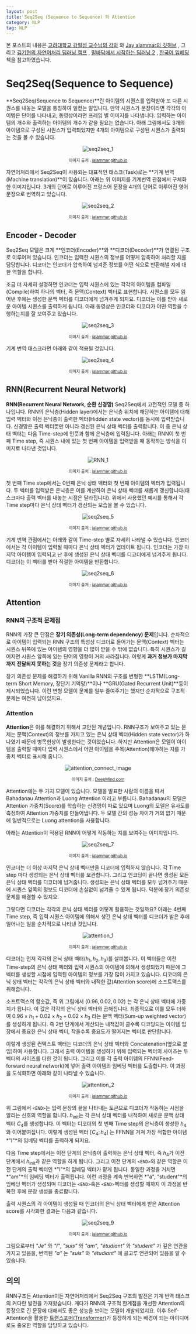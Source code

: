 ```yaml
---
layout: post
title: Seq2Seq (Sequence to Sequence) 와 Attention
category: NLP
tag: NLP
---
```




본 포스트의 내용은 [고려대학교 강필성 교수님의 강의](https://www.youtube.com/watch?v=pXCHYq6PXto&list=PLetSlH8YjIfVzHuSXtG4jAC2zbEAErXWm) 와 [Jay alammar의 깃허브](http://jalammar.github.io/visualizing-neural-machine-translation-mechanics-of-seq2seq-models-with-attention/) , 그리고  [김기현의 자연어처리 딥러닝 캠프](http://www.yes24.com/Product/Goods/74802622) , [밑바닥에서 시작하는 딥러닝 2](http://www.yes24.com/Product/Goods/72173703) , [한국어 임베딩](http://m.yes24.com/goods/detail/78569687) 책을 참고하였습니다.



# Seq2Seq(Sequence to Sequence)

**Seq2Seq(Sequence to Sequence)**란 아이템의 시퀀스를 입력받아 또 다른 시퀀스를 내놓는 모델을 통칭하여 일컫는 말입니다. 만약 시퀀스가 문장이라면 각각의 아이템은 단어를 나타내고, 동영상이라면 프레임 별 이미지를 나타냅니다. 입력하는 아이템의 개수와 출력하는 아이템의 개수가 같을 필요는 없습니다. 아래 그림에서도 3개의 아이템으로 구성된 시퀀스가 입력되었지만 4개의 아이템으로 구성된 시퀀스가 출력되는 것을 볼 수 있습니다.

<p align="center"><img src="https://user-images.githubusercontent.com/45377884/86036190-7a5d5400-ba78-11ea-8f18-c202b970eeae.gif" alt="seq2seq_1"  /></p>

<p align="center" style="font-size:80%">이미지 출처 : <a href="http://jalammar.github.io/visualizing-neural-machine-translation-mechanics-of-seq2seq-models-with-attention/">jalammar.github.io</a></p>

자연어처리에서 Seq2Seq이 사용되는 대표적인 태스크(Task)로는 **기계 번역(Machine translation)**이 있습니다. 아래는 위 이미지를 기계번역 관점에서 구체화한 이미지입니다. 3개의 단어로 이루어진 프랑스어 문장을 4개의 단어로 이루어진 영어 문장으로 번역하고 있습니다.

<p align="center"><img src="https://user-images.githubusercontent.com/45377884/86037788-e2149e80-ba7a-11ea-9ac1-77a6646c60e2.gif" alt="seq2seq_2"  /></p>

<p align="center" style="font-size:80%">이미지 출처 : <a href="http://jalammar.github.io/visualizing-neural-machine-translation-mechanics-of-seq2seq-models-with-attention/">jalammar.github.io</a></p>

## Encoder - Decoder

Seq2Seq 모델은 크게 **인코더(Encoder)**와 **디코더(Decoder)**가 연결된 구조로 이루어져 있습니다. 인코더는 입력한 시퀀스의 정보를 어떻게 압축하여 처리할 지를 담당합니다. 디코더는 인코더가 압축하여 넘겨준 정보를 어떤 식으로 반환해낼 지에 대한 역할을 합니다.

조금 더 자세히 설명하면 인코더는 입력 시퀀스에 있는 각각의 아이템을 컴파일(Compile)하여 하나의 벡터, 즉 문맥(Context) 벡터로 표현합니다. 시퀀스를 모두 읽어낸 후에는 생성한 문맥 벡터를 디코더에게 넘겨주게 되지요. 디코더는 이를 받아 새로운 아이템 시퀀스를 출력하게 됩니다. 아래 동영상은 인코더와 디코더가 어떤 역할을 수행하는지를 잘 보여주고 있습니다.

<p align="center"><img src="https://user-images.githubusercontent.com/45377884/86038256-99a9b080-ba7b-11ea-8207-9db61a0d42bf.gif" alt="seq2seq_3"  /></p>

<p align="center" style="font-size:80%">이미지 출처 : <a href="http://jalammar.github.io/visualizing-neural-machine-translation-mechanics-of-seq2seq-models-with-attention/">jalammar.github.io</a></p>



기계 번역 태스크라면 아래와 같이 적용될 것입니다.

<p align="center"><img src="https://user-images.githubusercontent.com/45377884/86039320-3a4ca000-ba7d-11ea-8cd7-df00e7d120a4.gif" alt="seq2seq_4"  /></p>

<p align="center" style="font-size:80%">이미지 출처 : <a href="http://jalammar.github.io/visualizing-neural-machine-translation-mechanics-of-seq2seq-models-with-attention/">jalammar.github.io</a></p>

## RNN(Recurrent Neural Network)

**RNN(Recurrent Neural Network, 순환 신경망)** Seq2Seq에서 고전적인 모델 중 하나입니다. RNN의 은닉층(Hidden layer)에서는 은닉층 위치에 해당하는 아이템에 대해 입력 벡터와 이전 은닉층이 출력한 벡터(Hidden state vector)를 동시에 입력받습니다. 신경망은 출력 벡터뿐만 아니라 갱신된 은닉 상태 벡터를 출력합니다. 이 중 은닉 상태 벡터는 다음 Time-step에 인풋과 함께 은닉층에 입력됩니다. 아래는 RNN이 첫 번째 Time step, 즉 시퀀스 내에 있는 첫 번째 아이템을 입력받을 때 동작하는 방식을 이미지로 나타낸 것입니다. 

<p align="center"><img src="https://user-images.githubusercontent.com/45377884/86039628-a929f900-ba7d-11ea-8a4e-09e945f10d12.gif" alt="RNN_1"  /></p>

<p align="center" style="font-size:80%">이미지 출처 : <a href="http://jalammar.github.io/visualizing-neural-machine-translation-mechanics-of-seq2seq-models-with-attention/">jalammar.github.io</a></p>

첫 번째 Time step에서는 0번째 은닉 상태 벡터와 첫 번째 아이템의 벡터가 입력됩니다. 두 벡터를 입력받은 은닉층은 이를 계산하여 은닉 상태 벡터를 새롭게 갱신합니다(태스크마다 출력 벡터를 내놓는 시점은 달라집니다). 위에서 사용했던 예시를 통해서 각 Time step마다 은닉 상태 벡터가 갱신되는 모습을 볼 수 있습니다. 

<p align="center"><img src="https://user-images.githubusercontent.com/45377884/86040604-4e919c80-ba7f-11ea-8bd0-8fcba7e224fd.gif" alt="seq2seq_5"  /></p>

<p align="center" style="font-size:80%">이미지 출처 : <a href="http://jalammar.github.io/visualizing-neural-machine-translation-mechanics-of-seq2seq-models-with-attention/">jalammar.github.io</a></p>

기계 번역 관점에서는 아래와 같이 Time-step 별로 자세히 나타낼 수 있습니다. 인코더에서는 각 아이템이 입력될 때마다 은닉 상태 벡터가 업데이트 됩니다. 인코더는 가장 마지막 아이템이 입력되고 난 후에 생성된 은닉 상태 벡터를 디코더에게 넘겨주게 됩니다. 디코더는 이 벡터를 받아 적절한 아이템을 반환합니다.

<p align="center"><img src="https://user-images.githubusercontent.com/45377884/86040995-f27b4800-ba7f-11ea-8ca1-67b2517573eb.gif" alt="seq2seq_6"  /></p>

<p align="center" style="font-size:80%">이미지 출처 : <a href="http://jalammar.github.io/visualizing-neural-machine-translation-mechanics-of-seq2seq-models-with-attention/">jalammar.github.io</a></p>

## Attention

### RNN의 구조적 문제점

RNN의 가장 큰 단점은 **장기 의존성(Long-term dependency) 문제**입니다. 순차적으로 아이템이 입력되는 RNN 구조의 특성상 디코더로 들어가는 문맥(Context) 벡터는 시퀀스 뒤쪽에 있는 아이템의 영향을 더 많이 받을 수 밖에 없습니다. 특히 시퀀스가 길어지면 시퀀스 앞쪽에 있는 단어의 영향이 거의 사라집니다. 이렇게 **과거 정보가 마지막까지 전달되지 못하는 것**을 장기 의존성 문제라고 합니다.

장기 의존성 문제를 해결하기 위해 Vanilla RNN의 구조를 변형한 **LSTM(Long-term Short Memory, 장단기 기억망)**이나 **GRU(Gated Recurrent Unit)**등이 제시되었습니다. 이런 변형 모델이 문제를 일부 줄여주기는 했지만 순차적으로 구조적 문제는 여전히 남아있지요.

### Attention

**Attention**은 이를 해결하기 위해서 고안된 개념입니다. RNN구조가 보여주고 있는 문제는 문맥(Context)의 정보를 가지고 있는 은닉 상태 벡터(Hidden state vector)가 하나였기 때문에 병목현상이 발생한다는 것이었습니다. 하지만 Attention은 모델이 아이템을 출력할 때마다 입력 시퀀스에서 어떤 아이템을 주목(Attention)해야하는 지를 가중치 벡터로 표시해 줍니다.

<p align="center"><img src="https://lh3.googleusercontent.com/ZDgwFfcgXOkHB-e4tYz1-OvwfP3eXjGJ3l3LqFnxuulbfN1ufFNNZR2NVoWYlnFIuhAptt2WEiw9SPYoSyZ_799RiONKJOro2gSUH6I=w1440-rw-v1" alt="attention_connect_image"  /></p>

<p align="center" style="font-size:80%">이미지 출처 : <a href="https://deepmind.com/blog/article/A_new_model_and_dataset_for_long-range_memory">DeepMind.com</a></p>

Attention에는 두 가지 모델이 있습니다. 모델을 발표한 사람의 이름을 따서 Bahadanau Attention과 Luong Attention 이라고 부릅니다. Bahadanau의 모델은 Attention 가중치(Score)를 학습하는 신경망이 따로 있으며 Luong의 모델은 유사도를 측정하여 Attention 가중치를 만들어냅니다. 두 모델 간의 성능 차이가 거의 없기 때문에 일반적으로는 Luong attention을 사용합니다.

아래는 Attention이 적용된 RNN이 어떻게 작동하는 지를 보여주는 이미지입니다.

<p align="center"><img src="https://user-images.githubusercontent.com/45377884/86040873-b942d800-ba7f-11ea-9f59-ee23923f777e.gif" alt="seq2seq_7"  /></p>

<p align="center" style="font-size:80%">이미지 출처 : <a href="http://jalammar.github.io/visualizing-neural-machine-translation-mechanics-of-seq2seq-models-with-attention/">jalammar.github.io</a></p>

인코더는 더 이상 마지막 은닉 상태 벡터만을 디코더에 입력하지 않습니다. 각 Time step 마다 생성되는 은닉 상태 벡터를 보관합니다. 그리고 인코딩이 끝나면 생성된 모든 은닉 상태 벡터를 디코더에 넘겨줍니다. 생성되는 은닉 상태 벡터를 모두 넘겨주기 때문에 시퀀스 앞쪽의 정보도 디코더에 손실없이 넘겨줄 수 있게 됩니다. 덕분에 장기 의존성 문제를 해결할 수 있지요.

그렇다면 디코더는 각각의 은닉 상태 벡터를 어떻게 활용하는 것일까요? 아래는 4번째 Time step, 즉 입력 시퀀스 아이템에 의해서 생긴 은닉 상태 벡터를 디코더가 받은 후에 일어나는 일을 순차적으로 나타낸 것입니다.

<p align="center"><img src="https://user-images.githubusercontent.com/45377884/86044868-ae8b4180-ba85-11ea-9fee-2977edfd47ce.gif" alt="attention_1"  /></p>

<p align="center" style="font-size:80%">이미지 출처 : <a href="http://jalammar.github.io/visualizing-neural-machine-translation-mechanics-of-seq2seq-models-with-attention/">jalammar.github.io</a></p>

디코더는 먼저 각각의 은닉 상태 벡터$(h_1, h_2, h_3)$를 살펴봅니다. 이 벡터들은 이전 Time-step의 은닉 상태 벡터와 입력 시퀀스의 아이템에 의해서 생성되었기 때문에 그 벡터를 생성할 시점에 입력된 아이템의 정보를 가장 많이 가지고 있습니다. 디코더의 은닉 상태 벡터는 각각의 은닉 상태 벡터와 내적한 값(Attention score)에 소프트맥스를 취해줍니다.

소프트맥스의 함숫값, 즉 위 그림에서 $(0.96, 0.02, 0.02)$ 는 각 은닉 상태 벡터에 가중치가 됩니다. 이 값은 각각의 은닉 상태 벡터와 곱해집니다. 최종적으로 이를 모두 더하여 $0.96 \times h_1 + 0.02 \times h_2 + 0.02 \times h_3$ 라는 문맥 벡터(Sum-up weighted vector)를 생성하게 됩니다. 즉 2번 단계에서 계산되는 내적값이 클수록 디코딩되는 아이템 입장에서 중요한 은닉 상태 벡터, 작을수록 중요도가 떨어지는 벡터로 판단합니다.

이렇게 생성된 컨텍스트 벡터는 디코더의 은닉 상태 벡터와 Concatenation(옆으로 붙임)하여 사용합니다. 그래서 출력 아이템을 생성하기 위해 입력되는 벡터의 사이즈는 두 벡터의 사이즈를 더한 것이 됩니다. 그리고 이를 각 출력 아이템의 FFNN(Feed-forward neural network)에 넣어 출력 아이템의 임베딩 벡터를 도출합니다. 이 과정을 도식화하면 아래와 같이 나타낼 수 있습니다.

<p align="center"><img src="https://user-images.githubusercontent.com/45377884/86046130-a59b6f80-ba87-11ea-8fe4-358b7a3b6a7f.gif" alt="attention_2"  /></p>

<p align="center" style="font-size:80%">이미지 출처 : <a href="http://jalammar.github.io/visualizing-neural-machine-translation-mechanics-of-seq2seq-models-with-attention/">jalammar.github.io</a></p>

위 그림에서 `<END>`는 입력 문장의 끝을 나타내는 토큰으로 디코더가 작동하는 시점을 알리는 신호의 역할을 합니다. $h_\text{init}$는 각 은닉 상태 벡터를 내적하여 새로운 문맥 상태 벡터 $C_4$를 생성합니다. 이 벡터는 디코더의 첫 번째 Time step의 은닉층이 생성한 $h_4$와 이어붙여집니다. 이렇게 생성된 벡터 $[C_4;h_4]$ 는 FFNN을 거쳐 가장 적합한 아이템 *"I"*의 임베딩 벡터를 출력하게 되지요.

다음 Time step에서는 이전 단계의 은닉층이 출력하는 은닉 상태 벡터, 즉 $h_4$가 이전 단계에서 $h_\text{init}$과 같은 역할을 하게 됩니다. 그리고 이전 단계의 `<END>`와 같은 역할은 이전 단계의 출력 벡터인 *"I"*의 임베딩 벡터가 맡게 됩니다. 동일한 과정을 거치면 *"am"*의 임베딩 벡터가 출력됩니다. 이런 과정을 계속 반복하면 *"a", "student"*의 임베딩 벡터가 생성되며 디코더는 `<END>`혹은 `<END>`벡터를 생성할 때까지 이 과정을 반복한 후에 문장 생성을 종료합니다.

출력 시퀀스의 각 아이템이 생성될 때 인코더의 은닉 상태 벡터에게 받은 Attention score를 시각화한 결과는 다음과 같습니다.

<p align="center"><img src="https://user-images.githubusercontent.com/45377884/86047018-29a22700-ba89-11ea-98ee-a90b2fb70a23.gif" alt="seq2seq_9"  /></p>

<p align="center" style="font-size:80%">이미지 출처 : <a href="http://jalammar.github.io/visualizing-neural-machine-translation-mechanics-of-seq2seq-models-with-attention/">jalammar.github.io</a></p>

그림으로부터 *"Je"* 와 *"I"*, *"suis"* 와 *"am"*, *"étudiant"* 와 *"student"* 가 깊은 연관을 가지고 있음을, 번역된 *"a"* 는 *"suis"* 와 *"étudiant"* 에 골고루 연관되어 있음을 알 수 있습니다.



## 의의

RNN구조든 Attention이든 자연어처리에서 Seq2Seq 구조의 발전은 기계 번역 태스크의 커다란 발전을 가져왔습니다. 게다가 RNN의 구조적 한계점을 개선한 Attention의 등장으로 긴 문장에 대해서도 좋은 성능을 보이는 모델이 개발되었지요. 이후 Self-Attention을 활용한 [트랜스포머(Transformer)](https://yngie-c.github.io/nlp/2020/07/01/nlp_transformer/)가 등장하게 되는 배경이 되는 아이디어로도 중요한 역할을 담당하고 있습니다.

